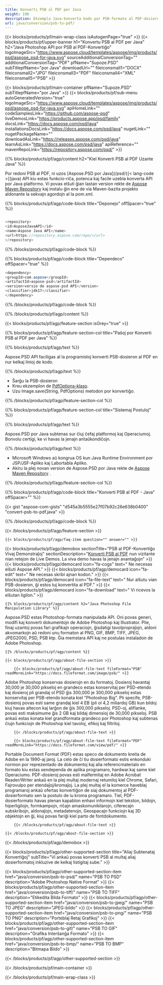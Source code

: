 ```yaml
---
title: Konverti PSB al PDF per Java
weight: 190
description: Ekzempla Java-konverta kodo por PSB-formato al PDF-dosiero. Uzu ĉi tiun ekzemplan kodon por konverti PSB al PDF en iu ajn retejo aŭ labortabla Java aplikaĵo.
url: java/conversion/psb-to-pdf/
---
```


{{< blocks/products/pf/main-wrap-class isAutogenPage="true" >}}
{{< blocks/products/pf/upper-banner h1="Konvertu PSB al PDF per Java" h2="Java Photoshop API por PSB al PDF-Konvertiĝo" logoImageSrc="https://www.aspose.cloud/templates/aspose/img/products/psd/aspose_psd-for-java.svg" sourceAdditionalConversionTag="" additionalConversionTag="PDF" pfName="Supoze.PSD" subTitlepfName="por Java" downloadUrl="" fileiconsmall1="DOCX" fileiconsmall2="JPG" fileiconsmall3="PDF" fileiconsmall4="XML" fileiconsmall5="PSB" >}}

{{< blocks/products/pf/main-container pfName="Supoze.PSD" subTitlepfName="por Java" >}}
{{< blocks/products/pf/sub-menu autoGeneratedVersion="true" logoImageSrc="https://www.aspose.cloud/templates/aspose/img/products/psd/aspose_psd-for-java.svg" apiHomeLink="" codeSamplesLink="https://github.com/aspose-psd" liveDemosLink="https://products.aspose.app/psd/family" docsLink="https://docs.aspose.com/psd/java" installationsDocsLink="https://docs.aspose.com/psd/java" nugetLink="" nugetPackageName="" downloadAsLink="https://releases.aspose.com/psd/java" learnAsLink="https://docs.aspose.com/psd/java" apiReference="" mavenRepoLink="https://repository.aspose.com/psd/" >}}

{{% blocks/products/pf/agp/content h2="Kiel Konverti PSB al PDF Uzante Java" %}}

 Por redoni PSB al PDF, ni uzos
 [Aspose.PSD por Java](/psd/{{< lang-code >}}java)
 API kiu estas funkcio-riĉa, potenca kaj facile uzebla konverta API por Java platformo. Vi povas elŝuti ĝian lastan version rekte de
 [Aspose Maven Repository](https://repository.aspose.com/psd/)
 kaj instalu ĝin ene de via Maven-bazita projekto aldonante la sekvajn agordojn al la pom.xml.

{{% blocks/products/pf/agp/code-block title="Deponejo" offSpacer="true" %}}

```cs

<repository>
<id>AsposeJavaAPI</id>
<name>Aspose Java API</name>
<url>https://repository.aspose.com/repo/</url>
</repository>

```

{{% /blocks/products/pf/agp/code-block %}}

{{% blocks/products/pf/agp/code-block title="Dependeco" offSpacer="true" %}}

```cs
<dependency>
<groupId>com.aspose</groupId>
<artifactId>aspose-psd</artifactId>
<version>versio de aspose-psd API</version>
<classifier>jdk17</classifier>
</dependency>

```

{{% /blocks/products/pf/agp/code-block %}}

{{% /blocks/products/pf/agp/content %}}

{{< blocks/products/pf/agp/feature-section isGrey="true" >}}

{{% blocks/products/pf/agp/feature-section-col title="Paŝoj por Konverti PSB al PDF per Java" %}}

{{% blocks/products/pf/agp/text %}}

 Aspose.PSD API faciligas al la programistoj konverti PSB-dosieron al PDF en nur kelkaj linioj de kodo.

{{% /blocks/products/pf/agp/text %}}

- Ŝarĝu la PSB-dosieron
- Kreu ekzemplon de [PdfOptions-klaso](https://apireference.aspose.com/psd/java/com.aspose.psd.imageoptions/PdfOptions).
- Uzu Image.save(String, PdfOptions) metodon por konvertiĝo.

{{% /blocks/products/pf/agp/feature-section-col %}}

{{% blocks/products/pf/agp/feature-section-col title="Sistemaj Postuloj" %}}

{{% blocks/products/pf/agp/text %}}

 Aspose.PSD por Java subtenas sur ĉiuj ĉefaj platformoj kaj Operaciumoj. Bonvolu certigi, ke vi havas la jenajn antaŭkondiĉojn.

{{% /blocks/products/pf/agp/text %}}

- Microsoft Windows aŭ kongrua OS kun Java Runtime Environment por JSP/JSF-Apliko kaj Labortabla Apliko.
- Akiru la plej novan version de Aspose.PSD por Java rekte de
 [Aspose Maven Repository](https://repository.aspose.com/psd/) .

{{% /blocks/products/pf/agp/feature-section-col %}}

{{% blocks/products/pf/agp/code-block title="Konverti PSB al PDF - Java" offSpacer="" %}}

{{< gist "aspose-com-gists" "d545a3b5555e27f07b92c26e638b0400" "convert-psb-to-pdf.java" >}}

{{% /blocks/products/pf/agp/code-block %}}

{{< /blocks/products/pf/agp/feature-section >}}

    {{< blocks/products/pf/agp/faq-item question="" answer="" >}}
 

<!-- aboutfile Starts -->

{{< blocks/products/pf/agp/demobox sectionTitle="PSB al PDF-Konvertiĝo Vivaj Demonstraĵoj" sectionDescription="[Konverti PSB al PDF](https://products.aspose.app/psd/conversion/psb-to-pdf) nun vizitante nian retejon de Live Demos. La viva demo havas la jenajn avantaĝojn" >}}
        {{< blocks/products/pf/agp/democard icon="fa-cogs" text=" Ne necesas elŝuti Aspose API." >}}
        {{< blocks/products/pf/agp/democard icon="fa-edit" text=" Ne necesas skribi ajnan kodon." >}}
        {{< blocks/products/pf/agp/democard icon="fa-file-text" text=" Nur alŝutu vian PSB-dosieron, ĝi estos tuj konvertita al PDF." >}}
        {{< blocks/products/pf/agp/democard icon="fa-download" text=" Vi ricevos la elŝutan ligilon." >}}

    {{% blocks/products/pf/agp/content h2="Java Photoshop File Manipulation Library" %}}

 Aspose.PSD estas Photoshop-formata manipulada API. Oni povas generi, modifi kaj konverti dokumentojn de Adobe Photoshop kaj Illustrator. Plie, finaj uzantoj povas fari grafikajn operaciojn, ĝisdatigi tavolpropraĵojn, aldoni akvomarkojn aŭ redoni unu formaton al PNG, GIF, BMP, TIFF, JPEG, JPEG2000, PSD, PSB ktp. Ĝia memstara API kaj ne postulas instaladon de Adobe Photoshop.



    {{% /blocks/products/pf/agp/content %}}

    {{< blocks/products/pf/agp/about-file-section >}}

        {{< blocks/products/pf/agp/about-file-text fileFormat="PSB" readMoreLink="https://docs.fileformat.com/image/psb/" >}}

Adobe Photoshop konservas dosierojn en du formatoj. Dosieroj havantaj 30,000 je 30,000 pikseloj en grandeco estas konservitaj per PSD-etendo kaj dosieroj pli grandaj ol PSD ĝis 300,000 je 300,000 pikseloj estas konservitaj per PSB-etendo konata kiel "Photoshop Big". Pli specife, PSB-dosieroj povas esti same grandaj kiel 4 EB (pli ol 4,2 miliardoj GB) kun bildoj kiuj havas altecon kaj larĝon de ĝis 300,000 pikseloj. PSD-oj, aliflanke, povas esti maksimume ĝis 2 GB kaj bildaj dimensioj de 30,000 pikseloj. PSB ankaŭ estas konata kiel grandformata grandeco por Photoshop kaj subtenas ĉiujn funkciojn de Photoshop kiel tavoloj, efikoj kaj filtriloj.


        {{< /blocks/products/pf/agp/about-file-text >}}

        {{< blocks/products/pf/agp/about-file-text fileFormat="PDF" readMoreLink="https://docs.fileformat.com/view/pdf/" >}}

Portable Document Format (PDF) estas speco de dokumento kreita de Adobe en la 1990-aj jaroj. La celo de ĉi tiu dosierformato estis enkonduki normon por reprezentado de dokumentoj kaj alia referencmaterialo en formato kiu estas sendependa de aplika programaro, hardwar.kaj same kiel Operaciumo. PDF-dosieroj povas esti malfermitaj en Adobe Acrobat Reader/Writer ankaŭ en la plej multaj modernaj retumiloj kiel Chrome, Safari, Fajrovulpo per etendaĵoj/kromaĵoj. La plej multaj el la komerce haveblaj programaroj ankaŭ ofertas konvertiĝon de siaj dokumentoj al PDF-dosierformato sen la postulo de iu kroma programaro. Tiel, PDF-dosierformato havas plenan kapablon enhavi informojn kiel tekston, bildojn, hiperligilojn, formkampojn, riĉajn amaskomunikilarojn, ciferecajn subskribojn, aldonaĵojn, metadatenojn, Geospacajn funkciojn kaj 3D objektojn en ĝi, kiuj povas fariĝi kiel parto de fontdokumento.


        {{< /blocks/products/pf/agp/about-file-text >}}

    {{< /blocks/products/pf/agp/about-file-section >}}

{{< /blocks/products/pf/agp/demobox >}}

<!-- aboutfile Ends -->

{{< blocks/products/pf/agp/other-supported-section title="Aliaj Subtenataj Konvertiĝoj" subTitle="Vi ankaŭ povas konverti PSB al multaj aliaj dosierformatoj inkluzive de kelkaj listigitaj sube." >}}

{{< blocks/products/pf/agp/other-supported-section-item href="java/conversion/psb-to-psd/" name="PSB TO PSD" description="Adobe Photoshop Native Format" >}}
{{< blocks/products/pf/agp/other-supported-section-item href="java/conversion/psb-to-tiff/" name="PSB TO TIFF" description="Etikedita Bilda Formato" >}}
{{< blocks/products/pf/agp/other-supported-section-item href="java/conversion/psb-to-jpeg/" name="PSB TO JPEG" description="JPEG-bildo" >}}
{{< blocks/products/pf/agp/other-supported-section-item href="java/conversion/psb-to-png/" name="PSB TO PNG" description="Porteblaj Retaj Grafikoj" >}}
{{< blocks/products/pf/agp/other-supported-section-item href="java/conversion/psb-to-gif/" name="PSB TO GIF" description="Grafika Interŝanĝa Formato" >}}
{{< blocks/products/pf/agp/other-supported-section-item href="java/conversion/psb-to-bmp/" name="PSB TO BMP" description="Bitmapa Bildo" >}}

{{< /blocks/products/pf/agp/other-supported-section >}}

{{< /blocks/products/pf/main-container >}}
    
{{< /blocks/products/pf/main-wrap-class >}}

